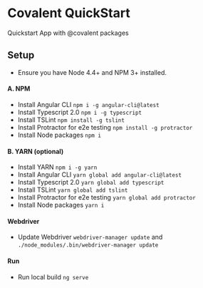 # Covalent QuickStart

Quickstart App with @covalent packages

## Setup

* Ensure you have Node 4.4+ and NPM 3+ installed.

#### A. NPM
* Install Angular CLI `npm i -g angular-cli@latest`
* Install Typescript 2.0 `npm i -g typescript`
* Install TSLint `npm install -g tslint`
* Install Protractor for e2e testing `npm install -g protractor`
* Install Node packages `npm i`

#### B. YARN (optional)

* Install YARN `npm i -g yarn`
* Install Angular CLI `yarn global add angular-cli@latest`
* Install Typescript 2.0 `yarn global add typescript`
* Install TSLint `yarn global add tslint`
* Install Protractor for e2e testing `yarn global add protractor`
* Install Node packages `yarn i`

#### Webdriver
* Update Webdriver `webdriver-manager update` and `./node_modules/.bin/webdriver-manager update`

#### Run
* Run local build `ng serve`
